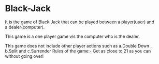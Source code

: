# Black-Jack
It is the game of Black Jack that can be played between a player(user) and a dealer(computer).

This game is a one player game v/s the computer who is the dealer.

This game does not include other player actions such as 
a.Double Down ,
b.Split and
c.Surrender
Rules of the game:-
Get as close to 21 as you can without going over!
